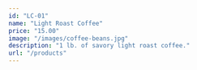 ```yaml
---
id: "LC-01"
name: "Light Roast Coffee"
price: "15.00"
image: "/images/coffee-beans.jpg"
description: "1 lb. of savory light roast coffee."
url: "/products"
---
```

